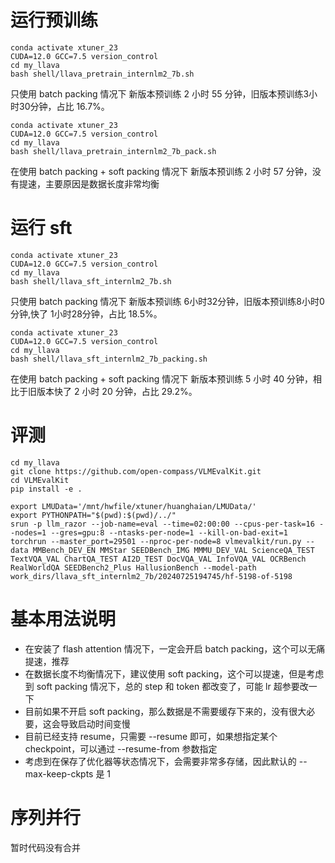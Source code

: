 # 运行预训练

```shell
conda activate xtuner_23
CUDA=12.0 GCC=7.5 version_control
cd my_llava
bash shell/llava_pretrain_internlm2_7b.sh
```

只使用 batch packing 情况下 新版本预训练 2 小时 55 分钟，旧版本预训练3小时30分钟，占比 16.7%。

```shell
conda activate xtuner_23
CUDA=12.0 GCC=7.5 version_control
cd my_llava
bash shell/llava_pretrain_internlm2_7b_pack.sh
```

在使用 batch packing + soft packing 情况下 新版本预训练 2 小时 57 分钟，没有提速，主要原因是数据长度非常均衡

# 运行 sft

```shell
conda activate xtuner_23
CUDA=12.0 GCC=7.5 version_control
cd my_llava
bash shell/llava_sft_internlm2_7b.sh
```

只使用 batch packing 情况下 新版本预训练 6小时32分钟，旧版本预训练8小时0分钟,快了 1小时28分钟，占比 18.5%。

```shell
conda activate xtuner_23
CUDA=12.0 GCC=7.5 version_control
cd my_llava
bash shell/llava_sft_internlm2_7b_packing.sh
```

在使用 batch packing + soft packing 情况下 新版本预训练 5 小时 40 分钟，相比于旧版本快了 2 小时 20 分钟，占比 29.2%。

# 评测

```shell
cd my_llava
git clone https://github.com/open-compass/VLMEvalKit.git
cd VLMEvalKit
pip install -e .

export LMUData='/mnt/hwfile/xtuner/huanghaian/LMUData/'
export PYTHONPATH="$(pwd):$(pwd)/../"
srun -p llm_razor --job-name=eval --time=02:00:00 --cpus-per-task=16 --nodes=1 --gres=gpu:8 --ntasks-per-node=1 --kill-on-bad-exit=1 torchrun --master_port=29501 --nproc-per-node=8 vlmevalkit/run.py --data MMBench_DEV_EN MMStar SEEDBench_IMG MMMU_DEV_VAL ScienceQA_TEST TextVQA_VAL ChartQA_TEST AI2D_TEST DocVQA_VAL InfoVQA_VAL OCRBench RealWorldQA SEEDBench2_Plus HallusionBench --model-path work_dirs/llava_sft_internlm2_7b/20240725194745/hf-5198-of-5198
```

# 基本用法说明

- 在安装了 flash attention 情况下，一定会开启 batch packing，这个可以无痛提速，推荐
- 在数据长度不均衡情况下，建议使用 soft packing，这个可以提速，但是考虑到 soft packing 情况下，总的 step 和 token 都改变了，可能 lr 超参要改一下
- 目前如果不开启 soft packing，那么数据是不需要缓存下来的，没有很大必要，这会导致启动时间变慢
- 目前已经支持 resume，只需要 --resume 即可，如果想指定某个 checkpoint，可以通过 --resume-from 参数指定
- 考虑到在保存了优化器等状态情况下，会需要非常多存储，因此默认的 --max-keep-ckpts 是 1

# 序列并行

暂时代码没有合并

